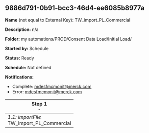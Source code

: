 ## 9886d791-0b91-bcc3-46d4-ee6085b8977a

**Name** (not equal to External Key)**:** TW_import_PL_Commercial

**Description:** n/a

**Folder:** my automations/PROD/Consent Data Load/Initial Load/

**Started by:** Schedule

**Status:** Ready

**Schedule:** Not defined

**Notifications:**

* Complete: mdesfmcmonit@merck.com
* Error: mdesfmcmonit@merck.com

| Step 1<br>_<small>-</small>_ |
| --- |
| _1.1: importFile_<br>TW_import_PL_Commercial |
